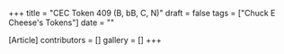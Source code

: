 +++
title = "CEC Token 409 (B, bB, C, N)"
draft = false
tags = ["Chuck E Cheese's Tokens"]
date = ""

[Article]
contributors = []
gallery = []
+++